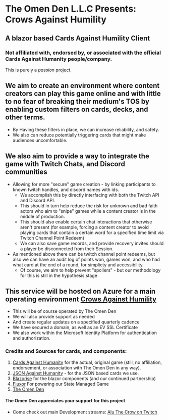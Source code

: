 # The Omen Den L.L.C Presents: Crows Against Humility

## A blazor based Cards Against Humility Client 
### Not affiliated with, endorsed by, or associated with the official Cards Against Humanity people/company. 
This is purely a *passion* project.

## We aim to create an environment where content creators can play this game online and with little to no fear of breaking their medium's TOS by enabling custom filters on cards, decks, and other terms. 
   - By Having these filters in place, we can increase reliability, and safety. 
   - We also can reduce potentially triggering cards that might make audiences uncomfortable. 

## We also aim to provide a way to integrate the game with Twitch Chats, and Discord communities
   - Allowing for more "secure" game creation - by linking participants to known twitch handles, and discord names with ids. 
     - We accomplish this by directly interfacing with both the Twitch API and Discord API. 
     - This should in turn help reduce the risk for unknown and bad faith actors who aim to "snipe" games while a content creator is in the middle of production.
     - This should also enable certain chat interactions that otherwise aren't present (for example, forcing a content creator to avoid playing cards that contain a certain word for a specified time limit via Twitch Channel Point Redeem)
     - We can also save game records, and provide recovery invites should a player be disconnected from their Session.
   - As mentioned above there can be twitch channel point redeems, but also we can have an audit log of points won, games won, and who had what card at the end of a round, for simplicty and accessibility. 
     - Of course, we aim to help prevent "spoilers" - but our methodology for this is still in the hypothesis stage

## This service will be hosted on Azure for a main operating environment [Crows Against Humility](https://crowsagainsthumility.app)
   - This will be of course operated by The Omen Den
   - We will also provide support as needed
   - And create regular updates on a specified quarterly cadence
   - We have secured a domain, as well as an EV SSL Certificate
   - We also work within the Microsoft Identity Platform for authentication and authorization.

### Credits and Sources for cards, and components:
1. [Cards Against Humanity](https://www.cardsagainsthumanity.com/) for the actual, original game (still, no affiliation, endorsement, or association with The Omen Den in any way).
2. [JSON Against Humanity](https://www.crhallberg.com/cah/) - for the JSON based cards we use.
3. [Blazorise](https://blazorise.com) for the blazor components (and our continued partnership)
4. [Fluxor](https://github.com/mrpmorris/Fluxor) For powering our State Managed Game
5. [The Omen Den](https://theomenden.com) 

#### The Omen Den appreciates your support for this project
- Come check out main Development streams: [Alu The Crow on Twitch](https://twitch.tv/aluthecrow)
